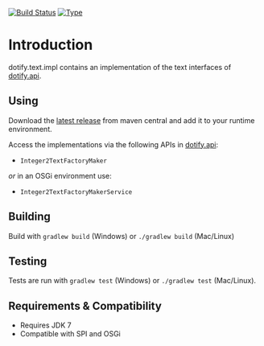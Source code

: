 [![Build Status](https://travis-ci.org/brailleapps/dotify.text.impl.svg?branch=master)](https://travis-ci.org/brailleapps/dotify.text.impl)
[![Type](https://img.shields.io/badge/type-service_bundle-blue.svg)](https://github.com/brailleapps/wiki/wiki/Badges)

# Introduction #
dotify.text.impl contains an implementation of the text interfaces of [dotify.api](https://github.com/joeha480/dotify/tree/master/dotify.api).

## Using ##
Download the [latest release](http://search.maven.org/#search%7Cga%7C1%7Cg%3A%22org.daisy.dotify%22%20%20a%3A%22dotify.text.impl%22) from maven central and add it to your runtime environment.

Access the implementations via the following APIs in [dotify.api](http://search.maven.org/#search%7Cga%7C1%7Cg%3A%22org.daisy.dotify%22%20%20a%3A%22dotify.api%22):
- `Integer2TextFactoryMaker`

 _or_ in an OSGi environment use:
- `Integer2TextFactoryMakerService`

## Building ##
Build with `gradlew build` (Windows) or `./gradlew build` (Mac/Linux)

## Testing ##
Tests are run with `gradlew test` (Windows) or `./gradlew test` (Mac/Linux).

## Requirements & Compatibility ##
- Requires JDK 7
- Compatible with SPI and OSGi
